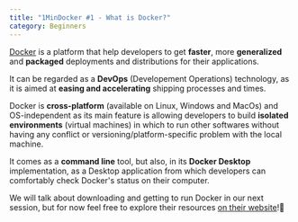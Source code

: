 ```yaml
---  
title: "1MinDocker #1 - What is Docker?"
category: Beginners
---
```


[Docker](https://www.docker.com/) is a platform that help developers to get **faster**, more **generalized** and **packaged** deployments and distributions for their applications.

It can be regarded as a **DevOps** (Developement Operations) technology, as it is aimed at **easing and accelerating** shipping processes and times.

Docker is **cross-platform** (available on Linux, Windows and MacOs) and OS-independent as its main feature is allowing developers to build **isolated environments** (virtual machines) in which to run other softwares without having any conflict or versioning/platform-specific problem with the local machine.

It comes as a **command line** tool, but also, in its **Docker Desktop** implementation, as a Desktop application from which developers can comfortably check Docker's status on their computer.

We will talk about downloading and getting to run Docker in our next session, but for now feel free to explore their resources [on their website](https://docs.docker.com/)!🥰